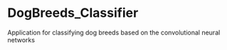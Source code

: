 # DogBreeds_Classifier
Application for classifying dog breeds based on the convolutional neural networks
